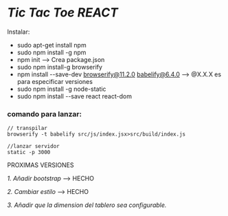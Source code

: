 # _Tic Tac Toe REACT_

Instalar:
  - sudo apt-get install npm
  - sudo npm install -g npm
  - npm init --> Crea package.json
  - sudo npm install-g browserify
  - npm install --save-dev browserify@11.2.0 babelify@6.4.0 --> @X.X.X es para especificar versiones
  - sudo npm install -g node-static
  -  sudo npm install --save react react-dom

### comando para lanzar:


```
// transpilar
browserify -t babelify src/js/index.jsx>src/build/index.js
```
```
//lanzar servidor
static -p 3000
```

PROXIMAS VERSIONES

_1. Añadir bootstrap_ --> HECHO

_2. Cambiar estilo_ --> HECHO

_3. Añadir que la dimension del tablero sea configurable._
